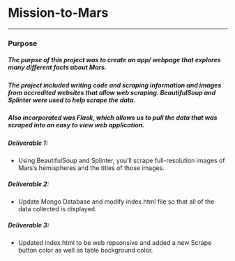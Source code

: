 # Mission-to-Mars
---
### Purpose
##### The purpse of this project was to create an app/ webpage that explores many different facts about Mars.
##### The project included writing code and scraping information and images from accredited websites that allow web scraping. BeautifulSoup and Splinter were used to help scrape the data.
##### Also incorporated was Flask, which allows us to pull the data that was scraped into an easy to view web application. 
##### Deliverable 1:
* Using BeautifulSoup and Splinter, you’ll scrape full-resolution images of Mars’s hemispheres and the titles of those images.
##### Deliverable 2:
* Update Mongo Database and modify index.html file so that all of the data collected is displayed.
##### Deliverable 3: 
* Updated index.html to be web repsonsive and added a new Scrape button color as well as table background color.
